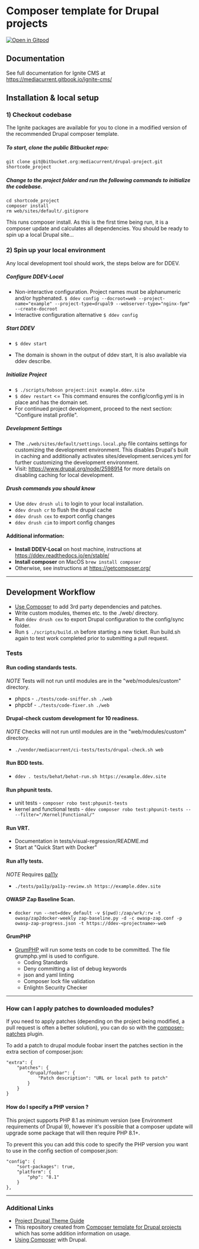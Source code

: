 # Composer template for Drupal projects

[![Open in Gitpod](https://gitpod.io/button/open-in-gitpod.svg)](https://gitpod.io/#https://bitbucket.org/mediacurrent/drupal-project/src/10.x/)

## Documentation

See full documentation for Ignite CMS at https://mediacurrent.gitbook.io/ignite-cms/

## Installation & local setup

### 1) Checkout codebase
The Ignite packages are available for you to clone in a modified version of the recommended Drupal composer template.

##### To start, clone the public Bitbucket repo:
```
git clone git@bitbucket.org:mediacurrent/drupal-project.git shortcode_project
```
##### Change to the project folder and run the following commands to initialize the codebase.
```
cd shortcode_project
composer install
rm web/sites/default/.gitignore
```
This runs composer install. As this is the first time being run, it is a composer update and calculates all dependencies. You should be ready to spin up a local Drupal site...

### 2) Spin up your local environment
Any local development tool should work, the steps below are for DDEV.

##### Configure DDEV-Local
* Non-interactive configuration. Project names must be alphanumeric and/or hyphenated.
`$ ddev config --docroot=web --project-name="example" --project-type=drupal9 --webserver-type="nginx-fpm" --create-docroot`
* Interactive configuration alternative
`$ ddev config`

##### Start DDEV
- `$ ddev start`
* The domain is shown in the output of ddev start,  It is also available via ddev describe.

##### Initialize Project
- `$ ./scripts/hobson project:init example.ddev.site`
- `$ ddev restart` <= This command ensures the config/config.yml is in place and has the domain set.
- For continued project development, proceed to the next section: "Configure install profile".

##### Development Settings
* The `./web/sites/default/settings.local.php` file contains settings for customizing the development environment.  This disables Drupal's built in caching and additionally activates sites/development.services.yml for further customizing the development environment.
* Visit: https://www.drupal.org/node/2598914 for more details on disabling caching for local development.

##### Drush commands you should know
* Use `ddev drush uli` to login to your local installation.
* `ddev drush cr` to flush the drupal cache
* `ddev drush cex` to export config changes
* `ddev drush cim` to import config changes

#### Additional information:
- **Install DDEV-Local** on host machine, instructions at https://ddev.readthedocs.io/en/stable/
- **Install composer** on MacOS ```brew install composer```
- Otherwise, see instructions at https://getcomposer.org/

- - -
## Development Workflow

* [Use Composer](https://www.drupal.org/docs/develop/using-composer/using-composer-to-manage-drupal-site-dependencies#managing-contributed) to add 3rd party dependencies and patches.
* Write custom modules, themes etc. to the ./web/ directory.
* Run `ddev drush cex` to export Drupal configuration to the config/sync folder.
* Run `$ ./scripts/build.sh` before starting a new ticket. Run build.sh again to test work completed prior to submitting a pull request.

### Tests

#### Run coding standards tests.

*NOTE* Tests will not run until modules are in the "web/modules/custom" directory.

- phpcs - `./tests/code-sniffer.sh ./web`
- phpcbf - `./tests/code-fixer.sh ./web`

#### Drupal-check custom development for 10 readiness.

*NOTE* Checks will not run until modules are in the "web/modules/custom" directory.

- `./vendor/mediacurrent/ci-tests/tests/drupal-check.sh web`

#### Run BDD tests.

- `ddev . tests/behat/behat-run.sh https://example.ddev.site`

#### Run phpunit tests.

- unit tests - `composer robo test:phpunit-tests`
- kernel and functional tests - `ddev composer robo test:phpunit-tests -- --filter="/Kernel|Functional/"`

#### Run VRT.

* Documentation in tests/visual-regression/README.md
* Start at "Quick Start with Docker"

#### Run a11y tests.

*NOTE* Requires [pa11y](https://github.com/pa11y/pa11y#command-line-interface)

- `./tests/pa11y/pa11y-review.sh https://example.ddev.site`

#### OWASP Zap Baseline Scan.

- `docker run --net=ddev_default -v $(pwd):/zap/wrk/:rw -t owasp/zap2docker-weekly zap-baseline.py -d -c owasp-zap.conf -p owasp-zap-progress.json -t https://ddev-<projectname>-web`

#### GrumPHP

* [GrumPHP](https://github.com/phpro/grumphp) will run some tests on code to be committed. The file grumphp.yml is used to configure.
    * Coding Standards
    * Deny committing a list of debug keywords
    * json and yaml linting
    * Composer lock file validation
    * Enlightn Security Checker

- - -

### How can I apply patches to downloaded modules?

If you need to apply patches (depending on the project being modified, a pull request is often a better solution), you can do so with the [composer-patches](https://github.com/cweagans/composer-patches) plugin.

To add a patch to drupal module foobar insert the patches section in the extra section of composer.json:

```
"extra": {
    "patches": {
        "drupal/foobar": {
            "Patch description": "URL or local path to patch"
        }
    }
}
```

#### How do I specify a PHP version ?

This project supports PHP 8.1 as minimum version (see Environment requirements of Drupal 9), however it's possible that a composer update will upgrade some package that will then require PHP 8.1+.

To prevent this you can add this code to specify the PHP version you want to use in the config section of composer.json:

```
"config": {
    "sort-packages": true,
    "platform": {
        "php": "8.1"
    }
},
```
- - -
### Additional Links
* [Project Drupal Theme Guide](https://bitbucket.org/mediacurrent/drupal-project.git/src/HEAD/web/themes/custom/project_theme/README.md?fileviewer=file-view-default)
* This repository created from [Composer template for Drupal projects](https://github.com/drupal-composer/drupal-project/blob/8.x/README.md) which has some addition information on usage.
* [Using Composer](https://www.drupal.org/docs/develop/using-composer) with Drupal.
